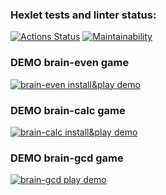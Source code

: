 ### Hexlet tests and linter status:
[![Actions Status](https://github.com/feyanax/python-project-49/actions/workflows/hexlet-check.yml/badge.svg)](https://github.com/feyanax/python-project-49/actions)
[![Maintainability](https://api.codeclimate.com/v1/badges/dc427e6ab2f0a140ed0e/maintainability)](https://codeclimate.com/github/feyanax/python-project-49/maintainability)

### DEMO brain-even game
[![brain-even install&play demo](https://asciinema.org/a/xl1ZiHfTuEYQrW6KmVfZBID2V.svg)](https://asciinema.org/a/xl1ZiHfTuEYQrW6KmVfZBID2V?autoplay=1)

### DEMO brain-calc game
[![brain-calc install&play demo](https://asciinema.org/a/8fqurG6SdYPNWEwwkPYXF0mdy.svg)](https://asciinema.org/a/8fqurG6SdYPNWEwwkPYXF0mdy?autoplay=1)

### DEMO brain-gcd game
[![brain-gcd play demo](https://asciinema.org/a/N0xrZaiI15sxGq1HNGGGFFpys.svg)](https://asciinema.org/a/N0xrZaiI15sxGq1HNGGGFFpys?autoplay=1)